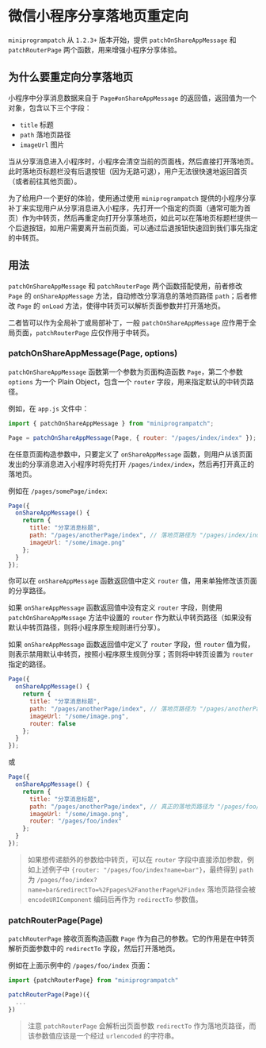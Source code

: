 # 微信小程序分享落地页重定向

`miniprogrampatch` 从 `1.2.3+` 版本开始，提供 `patchOnShareAppMessage` 和 `patchRouterPage` 两个函数，用来增强小程序分享体验。

## 为什么要重定向分享落地页

小程序中分享消息数据来自于 `Page#onShareAppMessage` 的返回值，返回值为一个对象，包含以下三个字段：

- `title` 标题
- `path` 落地页路径
- `imageUrl` 图片

当从分享消息进入小程序时，小程序会清空当前的页面栈，然后直接打开落地页。此时落地页标题栏没有后退按钮（因为无路可退），用户无法很快速地返回首页（或者前往其他页面）。

为了给用户一个更好的体验，使用通过使用 `miniprogrampatch` 提供的小程序分享补丁来实现用户从分享消息进入小程序，先打开一个指定的页面（通常可能为首页）作为中转页，然后再重定向打开分享落地页，如此可以在落地页标题栏提供一个后退按钮，如用户需要离开当前页面，可以通过后退按钮快速回到我们事先指定的中转页。

## 用法

`patchOnShareAppMessage` 和 `patchRouterPage` 两个函数搭配使用，前者修改 `Page` 的 `onShareAppMessage` 方法，自动修改分享消息的落地页路径 `path`；后者修改 `Page` 的 `onLoad` 方法，使得中转页可以解析页面参数并打开落地页。

二者皆可以作为全局补丁或局部补丁，一般 `patchOnShareAppMessage` 应作用于全局页面，`patchRouterPage` 应仅作用于中转页。

### patchOnShareAppMessage(Page, options)

`patchOnShareAppMessage` 函数第一个参数为页面构造函数 `Page`，第二个参数 `options` 为一个 Plain Object，包含一个 `router` 字段，用来指定默认的中转页路径。

例如，在 `app.js` 文件中：

```js
import { patchOnShareAppMessage } from "miniprogrampatch";

Page = patchOnShareAppMessage(Page, { router: "/pages/index/index" });
```

在任意页面构造参数中，只要定义了 `onShareAppMessage` 函数，则用户从该页面发出的分享消息进入小程序时将先打开 `/pages/index/index`，然后再打开真正的落地页。

例如在 `/pages/somePage/index`:

```js
Page({
  onShareAppMessage() {
    return {
      title: "分享消息标题",
      path: "/pages/anotherPage/index", // 落地页路径为 "/pages/index/index?redirectTo=%2Fpages%2FanotherPage%2Findex"
      imageUrl: "/some/image.png"
    };
  }
});
```

你可以在 `onShareAppMessage` 函数返回值中定义 `router` 值，用来单独修改该页面的分享路径。

如果 `onShareAppMessage` 函数返回值中没有定义 `router` 字段，则使用 `patchOnShareAppMessage` 方法中设置的 `router` 作为默认中转页路径（如果没有默认中转页路径，则将小程序原生规则进行分享）。

如果 `onShareAppMessage` 函数返回值中定义了 `router` 字段，但 `router` 值为假，则表示禁用默认中转页，按照小程序原生规则分享；否则将中转页设置为 `router` 指定的路径。

```js
Page({
  onShareAppMessage() {
    return {
      title: "分享消息标题",
      path: "/pages/anotherPage/index", // 落地页路径为 "/pages/anotherPage/index"
      imageUrl: "/some/image.png",
      router: false
    };
  }
});
```

或

```js
Page({
  onShareAppMessage() {
    return {
      title: "分享消息标题",
      path: "/pages/anotherPage/index", // 真正的落地页路径为 "/pages/foo/index?redirectTo=%2Fpages%2FanotherPage%2Findex"
      imageUrl: "/some/image.png",
      router: "/pages/foo/index"
    };
  }
});
```

> 如果想传递额外的参数给中转页，可以在 `router` 字段中直接添加参数，例如上述例子中 `{router: "/pages/foo/index?name=bar"}`，最终得到 `path` 为 `/pages/foo/index?name=bar&redirectTo=%2Fpages%2FanotherPage%2Findex`
> 落地页路径会被 `encodeURIComponent` 编码后再作为 `redirectTo` 参数值。

### patchRouterPage(Page)

`patchRouterPage` 接收页面构造函数 `Page` 作为自己的参数。它的作用是在中转页解析页面参数中的 `redirectTo` 字段，然后打开落地页。

例如在上面示例中的 `/pages/foo/index` 页面：

```js
import {patchRouterPage} from "miniprogrampatch"

patchRouterPage(Page)({
  ...
})
```

> 注意 `patchRouterPage` 会解析出页面参数 `redirectTo` 作为落地页路径，而该参数值应该是一个经过 `urlencoded` 的字符串。
